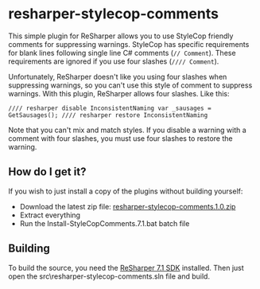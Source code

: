 # resharper-stylecop-comments

This simple plugin for ReSharper allows you to use StyleCop friendly comments for suppressing warnings. StyleCop has specific requirements for blank lines following single line C# comments (``// Comment``). These requirements are ignored if you use four slashes (``//// Comment``).

Unfortunately, ReSharper doesn't like you using four slashes when suppressing warnings, so you can't use this style of comment to suppress warnings. With this plugin, ReSharper allows four slashes. Like this:

``
//// resharper disable InconsistentNaming
    var _sausages = GetSausages();
//// resharper restore InconsistentNaming
``

Note that you can't mix and match styles. If you disable a warning with a comment with four slashes, you must use four slashes to restore the warning.

## How do I get it? ##

If you wish to just install a copy of the plugins without building yourself:

- Download the latest zip file: [resharper-stylecop-comments.1.0.zip](http://dl.bintray.com/content/citizenmatt/resharper-plugins/resharper-stylecop-comments.1.0.zip)
- Extract everything
- Run the Install-StyleCopComments.7.1.bat batch file

## Building ##

To build the source, you need the [ReSharper 7.1 SDK](http://www.jetbrains.com/resharper/download/index.html) installed. Then just open the src\resharper-stylecop-comments.sln file and build.

